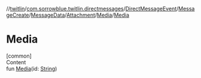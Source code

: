 //[twitlin](../../../../../../index.md)/[com.sorrowblue.twitlin.directmessages](../../../../../index.md)/[DirectMessageEvent](../../../../index.md)/[MessageCreate](../../../index.md)/[MessageData](../../index.md)/[Attachment](../index.md)/[Media](index.md)/[Media](-media.md)



# Media  
[common]  
Content  
fun [Media](-media.md)(id: [String](https://kotlinlang.org/api/latest/jvm/stdlib/kotlin/-string/index.html))  



